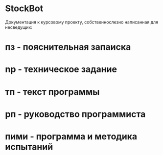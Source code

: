 # StockBot
Документация к курсовому проекту,  собственнослезно написанная
для несведущих: 
# пз - пояснительная запаиска
# np - техническое задание 
# тп - текст программы
# рп - руководство программиста
# пими - программа и методика испытаний
